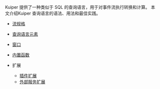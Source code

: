 Kuiper 提供了一种类似于 SQL 的查询语言，用于对事件流执行转换和计算。 本文介绍Kuiper 查询语言的语法、用法和最佳实践。

- [流规格](streams.md)

- [查询语言元素](query_language_elements.md)
- [窗口](windows.md)
- [内置函数](built-in_functions.md)
- 扩展
    - [插件扩展](../extension/overview.md)
    - [外部服务扩展](../extension/external_func.md)

